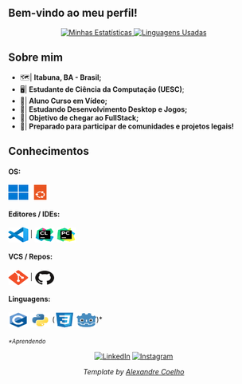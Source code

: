 ## Bem-vindo ao meu perfil!
<div align="center">
  
<a href="https://github.com/ythmxz">
  <img height=160 src="https://github-readme-stats.vercel.app/api?username=ythmxz&locale=pt-br&rank_icon=github&show_icons=true&custom_title=Estatísticas&theme=github_dark&hide_border=true&number_format=short&count_private=true" alt="Minhas Estatísticas"/>
</a>

<a href="https://github.com/ythmxz">
  <img height=160 src="https://github-readme-stats.vercel.app/api/top-langs/?username=ythmxz&layout=compact&langs_count=6&hide=cmake&custom_title=Linguagens&theme=github_dark&hide_border=true" alt="Linguagens Usadas"/>
</a>

</div>

## Sobre mim

- 🗺️| **Itabuna, BA - Brasil;**
- 🖥️| **Estudante de Ciência da Computação (UESC)**;
- 💾| **Aluno Curso em Vídeo;**
- 📖| **Estudando Desenvolvimento Desktop e Jogos;**
- 🎯| **Objetivo de chegar ao FullStack;**
- 📌| **Preparado para participar de comunidades e projetos legais!**

## Conhecimentos

#### OS:

<img align="center" alt="Windows 11" height="30" width="40" src="https://raw.githubusercontent.com/devicons/devicon/master/icons/windows11/windows11-original.svg"> <img align="center" alt="Ubuntu" height="30" width="40" src="https://raw.githubusercontent.com/devicons/devicon/master/icons/ubuntu/ubuntu-original.svg">

#### Editores / IDEs:

<img align="center" alt="VS Code" height="30" width="40" src="https://raw.githubusercontent.com/devicons/devicon/master/icons/vscode/vscode-original.svg"> | <img align="center" alt="CLion" height="30" width="40" src="https://raw.githubusercontent.com/devicons/devicon/master/icons/clion/clion-original.svg"> <img align="center" alt="PyCharm" height="30" width="40" src="https://raw.githubusercontent.com/devicons/devicon/master/icons/pycharm/pycharm-original.svg">

#### VCS / Repos:

<img align="center" alt="Git" height="30" width="40" src="https://raw.githubusercontent.com/devicons/devicon/master/icons/git/git-original.svg"> | <img align="center" alt="github" height="30" width="40" src="https://raw.githubusercontent.com/devicons/devicon/master/icons/github/github-original.svg">

#### Linguagens:

<img align="center" alt="C" height="30" width="40" src="https://raw.githubusercontent.com/devicons/devicon/master/icons/c/c-original.svg"> <img align="center" alt="Python" height="30" width="40" src="https://raw.githubusercontent.com/devicons/devicon/master/icons/python/python-original.svg"> (<img align="center" alt="CSS" height="30" width="40" src="https://raw.githubusercontent.com/devicons/devicon/master/icons/css3/css3-original.svg"> <img align="center" alt="GDScript" height="30" width="40" src="https://raw.githubusercontent.com/devicons/devicon/master/icons/godot/godot-original.svg">)*

<sub>_*Aprendendo_</sub>

<div align="center"> 

<a href="https://linkedin.com/in/ythmxz/" target="_blank"><img src="https://img.shields.io/badge/-LinkedIn-%230077B5?style=for-the-badge&logo=linkedin&logoColor=white" alt="LinkedIn"></a>
<a href="https://instagram.com/ythmxz/" target="_blank"><img src="https://img.shields.io/badge/-Instagram-%23E4405F?style=for-the-badge&logo=instagram&logoColor=white" alt="Instagram"></a>

_Template by [Alexandre Coelho](https://github.com/coelhoalexandre/)_
